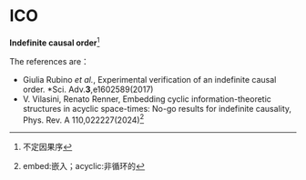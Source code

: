 # ICO
**Indefinite causal order**[^1]

The references are：<br>
+ Giulia Rubino *et al.*, Experimental verification of an indefinite causal order. *Sci. Adv.**3**,e1602589(2017)
+ V. Vilasini, Renato Renner, Embedding cyclic information-theoretic structures in acyclic space-times: No-go results for indefinite causality, Phys. Rev. A 110,022227(2024)[^2]

[^1]:不定因果序
[^2]:embed:嵌入；acyclic:非循环的
